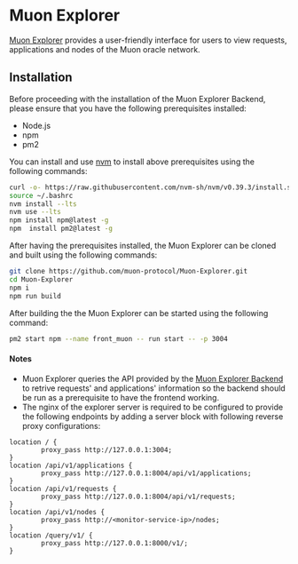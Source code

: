 
# Muon Explorer

[Muon Explorer](https://explorer.muon.net) provides a user-friendly interface for users to view requests, applications and nodes of the Muon oracle network.

## Installation

Before proceeding with the installation of the Muon Explorer Backend, please ensure that you have the following prerequisites installed:
- Node.js
- npm
- pm2

You can install and use [nvm](https://github.com/nvm-sh/nvm) to install above prerequisites using the following commands:
```bash
curl -o- https://raw.githubusercontent.com/nvm-sh/nvm/v0.39.3/install.sh | bash
source ~/.bashrc
nvm install --lts
nvm use --lts
npm install npm@latest -g
npm  install pm2@latest -g
```

After having the prerequisites installed, the Muon Explorer can be cloned and built using the following commands:
```bash
git clone https://github.com/muon-protocol/Muon-Explorer.git
cd Muon-Explorer
npm i
npm run build
```

After building the the Muon Explorer can be started using the following command:
```bash
pm2 start npm --name front_muon -- run start -- -p 3004
```

#### Notes
- Muon Explorer queries the API provided by the [Muon Explorer Backend](https://github.com/muon-protocol/Muon-Explorer-Backend) to retrive requests' and applications' information so the backend should be run as a prerequisite to have the frontend working.
- The nginx of the explorer server is required to be configured to provide the following endpoints by adding a server block with following reverse proxy configurations:
```
location / {
        proxy_pass http://127.0.0.1:3004;
}
location /api/v1/applications {
        proxy_pass http://127.0.0.1:8004/api/v1/applications;
}
location /api/v1/requests {
        proxy_pass http://127.0.0.1:8004/api/v1/requests;
}
location /api/v1/nodes {
        proxy_pass http://<monitor-service-ip>/nodes;
}
location /query/v1/ {
        proxy_pass http://127.0.0.1:8000/v1/;
}
```
